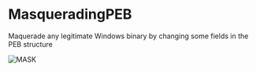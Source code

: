 # MasqueradingPEB
Maquerade any legitimate Windows binary by changing some fields in the PEB structure

![MASK](https://user-images.githubusercontent.com/110354855/190899847-4b3291d0-b97f-406f-857f-528e5a67bc37.png)
